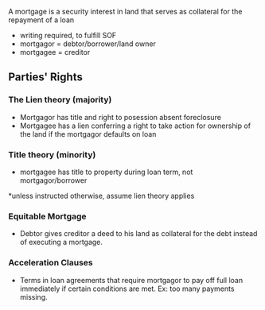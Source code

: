 A mortgage is a security interest in land that serves as collateral for the repayment of a loan 

- writing required, to fulfill SOF
- mortgagor = debtor/borrower/land owner
- mortgagee = creditor

## Parties' Rights

### The Lien theory (majority)
- Mortgagor has title and right to posession absent foreclosure
- Mortgagee has a lien conferring a right to take action for ownership of the land if the mortgagor defaults on loan

### Title theory (minority)
- mortgagee has title to property during loan term, not mortgagor/borrower

*unless instructed otherwise, assume lien theory applies

### Equitable Mortgage 
- Debtor gives creditor a deed to his land as collateral for the debt instead of executing a mortgage. 

### Acceleration Clauses
- Terms in loan agreements that require mortgagor to pay off full loan immediately if certain conditions are met. Ex: too many payments missing. 